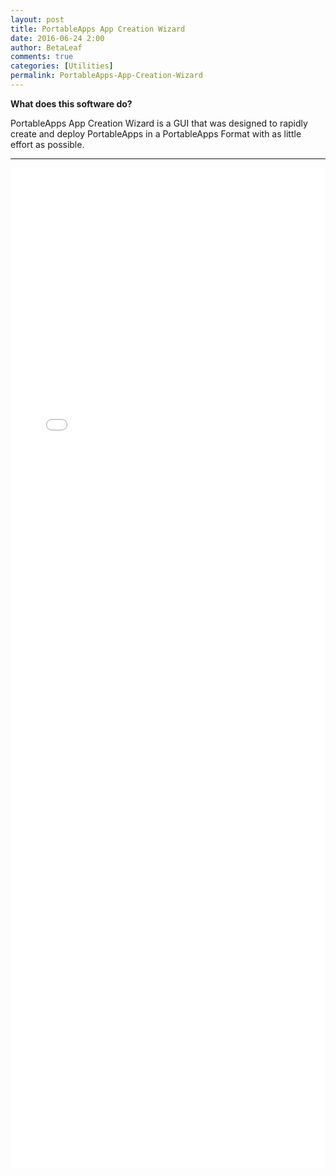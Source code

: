 ```yaml
---
layout: post
title: PortableApps App Creation Wizard
date: 2016-06-24 2:00
author: BetaLeaf
comments: true
categories: [Utilities]
permalink: PortableApps-App-Creation-Wizard
---
```



**What does this software do?**  

PortableApps App Creation Wizard is a GUI that was designed to rapidly create and deploy PortableApps in a PortableApps Format with as little effort as possible. 

---

<iframe src="{{ site.url }}/stats.html?username=BetaLeaf&repository=PortableApps-App-Creation-Wizard" width="100%" height="1600" frameborder="0" scrolling="no"></iframe>  